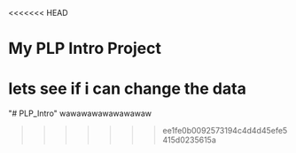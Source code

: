 <<<<<<< HEAD
# My PLP Intro Project
lets see if i can change the data
=======
"# PLP_Intro" 
wawawawawawawawaw
>>>>>>> ee1fe0b0092573194c4d4d45efe5415d0235615a
